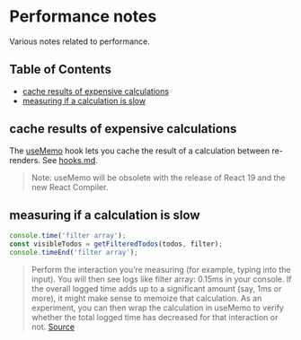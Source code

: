 # Performance notes 

Various notes related to performance.

## Table of Contents

<!-- toc -->

- [cache results of expensive calculations](#cache-results-of-expensive-calculations)
- [measuring if a calculation is slow](#measuring-if-a-calculation-is-slow)

<!-- tocstop -->

## cache results of expensive calculations

The [useMemo](https://react.dev/reference/react/useMemo) hook lets you cache the result of a calculation between re-renders. See [hooks.md](hookd.md).

> Note: useMemo will be obsolete with the release of React 19 and the new React Compiler.


## measuring if a calculation is slow 

```javascript
console.time('filter array');
const visibleTodos = getFilteredTodos(todos, filter);
console.timeEnd('filter array');
```

> Perform the interaction you’re measuring (for example, typing into the input). You will then see logs like filter array: 0.15ms in your console. If the overall logged time adds up to a significant amount (say, 1ms or more), it might make sense to memoize that calculation. As an experiment, you can then wrap the calculation in useMemo to verify whether the total logged time has decreased for that interaction or not. [Source](https://react.dev/learn/you-might-not-need-an-effect#how-to-tell-if-a-calculation-is-expensive)